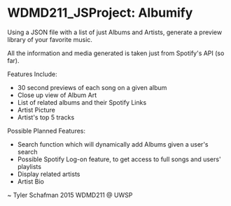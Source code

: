 # WDMD211_JSProject: Albumify

Using a JSON file with a list of just Albums and Artists, generate a preview library of your favorite music.

All the information and media generated is taken just from Spotify's API (so far).

Features Include:
  - 30 second previews of each song on a given album
  - Close up view of Album Art
  - List of related albums and their Spotify Links
  - Artist Picture
  - Artist's top 5 tracks

Possible Planned Features:
  - Search function which will dynamically add Albums given a user's search
  - Possible Spotify Log-on feature, to get access to full songs and users' playlists
  - Display related artists
  - Artist Bio


~ Tyler Schafman 2015
  WDMD211 @ UWSP
